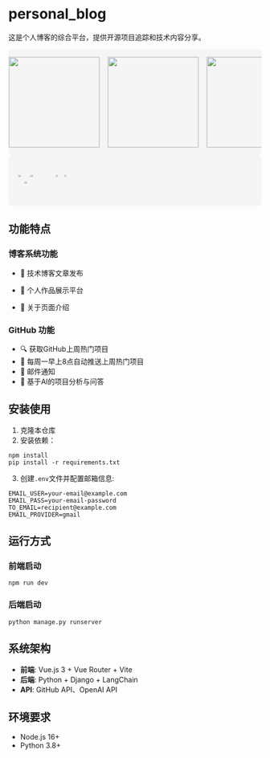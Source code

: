 # personal_blog

这是个人博客的综合平台，提供开源项目追踪和技术内容分享。

<div style="display: flex; overflow-x: auto; gap: 15px; padding: 15px 0; background: #f5f5f5; border-radius: 8px;">
  <img src="https://github.com/user-attachments/assets/c8c5c838-4fa0-4aed-a9ab-8820704ebfdc" style="height: 180px; border: 1px solid #ddd;">
  <img src="https://github.com/user-attachments/assets/c480d499-9eac-4dff-b4d4-b54b6e646dc8" style="height: 180px; border: 1px solid #ddd;">
  <img src="https://github.com/user-attachments/assets/f021caee-9f07-4331-b497-177ca3cd7da0" style="height: 180px; border: 1px solid #ddd;">
  <img src="https://github.com/user-attachments/assets/670cd472-36f0-405d-b415-10656e22b279" style="height: 180px; border: 1px solid #ddd;">
  <img src="https://github.com/user-attachments/assets/0c2bec20-9de9-4b03-b751-1d7ea16277bc" style="height: 180px; border: 1px solid #ddd;">
</div>
<div style="display: flex; overflow-x: auto; gap: 15px; padding: 15px 0; background: #f5f5f5; border-radius: 8px;">
<p align="center">
  <img src="https://github.com/user-attachments/assets/c8c5c838-4fa0-4aed-a9ab-8820704ebfdc" width="30%">
  <img src="https://github.com/user-attachments/assets/c480d499-9eac-4dff-b4d4-b54b6e646dc8" width="30%">
  <img src="https://github.com/user-attachments/assets/f021caee-9f07-4331-b497-177ca3cd7da0" width="30%">
</p>

<p align="center">
  <img src="https://github.com/user-attachments/assets/670cd472-36f0-405d-b415-10656e22b279" width="30%">
  <img src="https://github.com/user-attachments/assets/0c2bec20-9de9-4b03-b751-1d7ea16277bc" width="30%">
</p>
</div>



## 功能特点

### 博客系统功能

- 📝 技术博客文章发布

- 🎨 个人作品展示平台

- 👤 关于页面介绍

  

### GitHub 功能

- 🔍 获取GitHub上周热门项目
- 📅 每周一早上8点自动推送上周热门项目
- 📧 邮件通知
- 🤖 基于AI的项目分析与问答

## 安装使用

1. 克隆本仓库
2. 安装依赖：

```
npm install
pip install -r requirements.txt
```

3. 创建`.env`文件并配置邮箱信息:

```
EMAIL_USER=your-email@example.com
EMAIL_PASS=your-email-password
TO_EMAIL=recipient@example.com
EMAIL_PROVIDER=gmail
```

## 运行方式

### 前端启动

```
npm run dev
```

### 后端启动

```
python manage.py runserver
```

## 系统架构

- **前端**: Vue.js 3 + Vue Router + Vite
- **后端**: Python + Django + LangChain
- **API**: GitHub API、OpenAI API

## 环境要求

- Node.js 16+
- Python 3.8+

